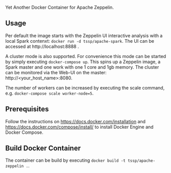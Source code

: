 Yet Another Docker Container for Apache Zeppelin.

## Usage

Per default the image starts with the Zeppelin UI interactive analysis with a local Spark contenxt: `docker run -d tssp/apache-spark`. The UI can be accessed at http://localhost:8888 .

A cluster mode is also supported. For convenience this mode can be started by simply executing `docker-compose up`. This spins up a Zeppelin image, a Spark master and one work with one 1 core and 1gb memory. The cluster can be monitored via the Web-UI on the master: http://\<your\_host\_name\>:8080.

The number of workers can be increased by executing the scale command, e.g. `docker-compose scale worker-node=5`. 

## Prerequisites

Follow the instructions on https://docs.docker.com/installation and https://docs.docker.com/compose/install/ to install Docker Engine and Docker Compose.

## Build Docker Container

The container can be build by executing `docker build -t tssp/apache-zeppelin .`.

